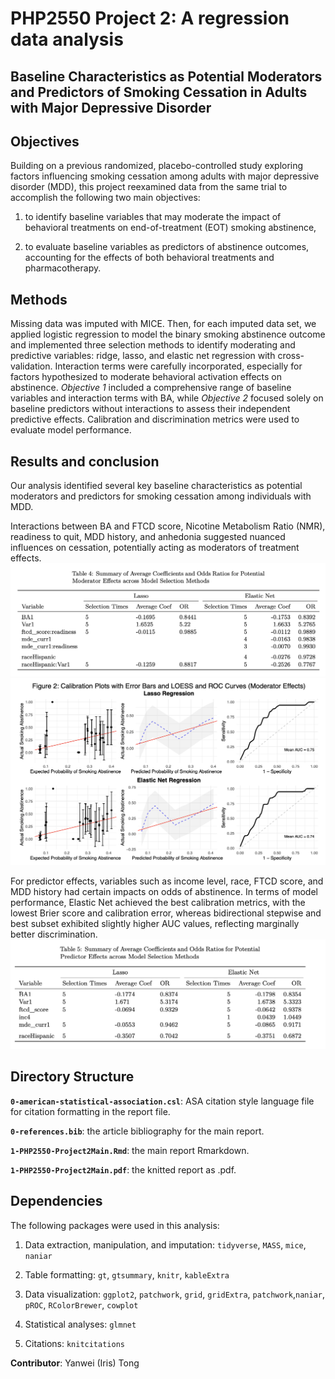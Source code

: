 # PHP2550 Project 2: A regression data analysis

## Baseline Characteristics as Potential Moderators and Predictors of Smoking Cessation in Adults with Major Depressive Disorder

## Objectives

Building on a previous randomized, placebo-controlled study exploring factors influencing smoking cessation among adults with major depressive disorder (MDD), this project reexamined data from the same trial to accomplish the following two main objectives:

1)  to identify baseline variables that may moderate the impact of behavioral treatments on end-of-treatment (EOT) smoking abstinence,

2)  to evaluate baseline variables as predictors of abstinence outcomes, accounting for the effects of both behavioral treatments and pharmacotherapy.

## Methods

Missing data was imputed with MICE. Then, for each imputed data set, we applied logistic regression to model the binary smoking abstinence outcome and implemented three selection methods to identify moderating and predictive variables: ridge, lasso, and elastic net regression with cross-validation. Interaction terms were carefully incorporated, especially for factors hypothesized to moderate behavioral activation effects on abstinence. *Objective 1* included a comprehensive range of baseline variables and interaction terms with BA, while *Objective 2* focused solely on baseline predictors without interactions to assess their independent predictive effects. Calibration and discrimination metrics were used to evaluate model performance.

## Results and conclusion

Our analysis identified several key baseline characteristics as potential moderators and predictors for smoking cessation among individuals with MDD.

Interactions between BA and FTCD score, Nicotine Metabolism Ratio (NMR), readiness to quit, MDD history, and anhedonia suggested nuanced influences on cessation, potentially acting as moderators of treatment effects. ![](Main_Fig_Table/Table4.png) ![](Main_Fig_Table/Figure2.png)

For predictor effects, variables such as income level, race, FTCD score, and MDD history had certain impacts on odds of abstinence. In terms of model performance, Elastic Net achieved the best calibration metrics, with the lowest Brier score and calibration error, whereas bidirectional stepwise and best subset exhibited slightly higher AUC values, reflecting marginally better discrimination. ![](Main_Fig_Table/Table5.png)

## Directory Structure

**`0-american-statistical-association.csl`**: ASA citation style language file for citation formatting in the report file.

**`0-references.bib`**: the article bibliography for the main report.

**`1-PHP2550-Project2Main.Rmd`**: the main report Rmarkdown.

**`1-PHP2550-Project2Main.pdf`**: the knitted report as .pdf.

## Dependencies

The following packages were used in this analysis:

1)  Data extraction, manipulation, and imputation: `tidyverse`, `MASS`, `mice`, `naniar`

2)  Table formatting: `gt`, `gtsummary`, `knitr`, `kableExtra`

3)  Data visualization: `ggplot2`, `patchwork`, `grid`, `gridExtra`, `patchwork`,`naniar`, `pROC`, `RColorBrewer`, `cowplot`

4)  Statistical analyses: `glmnet`

5)  Citations: `knitcitations`

**Contributor**: Yanwei (Iris) Tong
